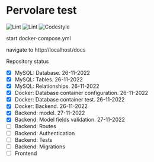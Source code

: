 # Pervolare test
![Lint](https://github.com/selobu/testpervolare/actions/workflows/black.yml/badge.svg)
![Lint](https://github.com/selobu/testpervolare/actions/workflows/test.yml/badge.svg)
![Codestyle](https://img.shields.io/badge/code%20style-black-000000.svg)

start docker-compose.yml

navigate to http://localhost/docs

Repository status

* [x] MySQL: Database. 26-11-2022
* [x] MySQL: Tables. 26-11-2022
* [x] MySQL: Relationships. 26-11-2022
* [x] Docker: Database container configuration. 26-11-2022
* [x] Docker: Database container test. 26-11-2022
* [x] Docker: Backend. 26-11-2022
* [x] Backend: model. 27-11-2022
* [x] Backend: Model fields validation. 27-11-2022
* [ ] Backend: Routes
* [ ] Backend: Authentication
* [ ] Backend: Tests
* [ ] Backend: Migrations
* [ ] Frontend
